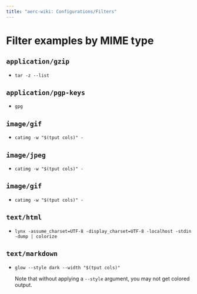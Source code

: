 ```yaml
---
title: "aerc-wiki: Configurations/Filters"
---
```


# Filter examples by MIME type

## `application/gzip`

- `tar -z --list`

## `application/pgp-keys`

- `gpg`

## `image/gif`

- `catimg -w "$(tput cols)" -`

## `image/jpeg`

- `catimg -w "$(tput cols)" -`

## `image/gif`

- `catimg -w "$(tput cols)" -`

## `text/html`

- `lynx -assume_charset=UTF-8 -display_charset=UTF-8 -localhost -stdin -dump | colorize`

## `text/markdown`

- `glow --style dark --width "$(tput cols)"`

	Note that without applying a `--style` argument, you may not get colored
	output.

